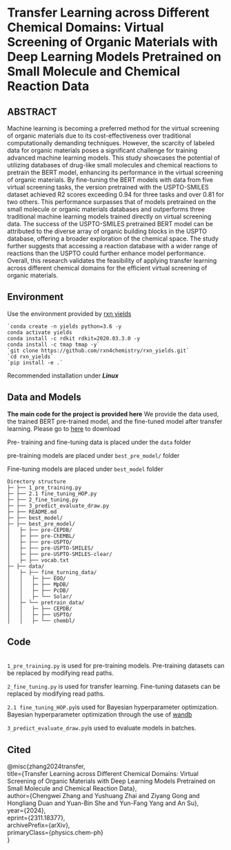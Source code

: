 # Transfer Learning across Different Chemical Domains: Virtual Screening of Organic Materials with Deep Learning Models Pretrained on Small Molecule and Chemical Reaction Data
## ABSTRACT
Machine learning is becoming a preferred method for the virtual screening of organic materials due to its cost-effectiveness over traditional computationally demanding techniques. However, the scarcity of labeled data for organic materials poses a significant challenge for training advanced machine learning models. This study showcases the potential of utilizing databases of drug-like small molecules and chemical reactions to pretrain the BERT model, enhancing its performance in the virtual screening of organic materials. By fine-tuning the BERT models with data from five virtual screening tasks, the version pretrained with the USPTO-SMILES dataset achieved R2 scores exceeding 0.94 for three tasks and over 0.81 for two others. This performance surpasses that of models pretrained on the small molecule or organic materials databases and outperforms three traditional machine learning models trained directly on virtual screening data. The success of the USPTO-SMILES pretrained BERT model can be attributed to the diverse array of organic building blocks in the USPTO database, offering a broader exploration of the chemical space. The study further suggests that accessing a reaction database with a wider range of reactions than the USPTO could further enhance model performance. Overall, this research validates the feasibility of applying transfer learning across different chemical domains for the efficient virtual screening of organic materials.



## Environment

Use the environment provided by [rxn yields](https://github.com/rxn4chemistry/rxn_yields/tree/master/)

```
`conda create -n yields python=3.6 -y
conda activate yields
conda install -c rdkit rdkit=2020.03.3.0 -y
conda install -c tmap tmap -y`
`git clone https://github.com/rxn4chemistry/rxn_yields.git`
`cd rxn_yields`
`pip install -e .`
```

Recommended  installation under ***Linux***

## Data and Models

**The main code for the project is provided here**
We provide the data used, the trained BERT pre-trained model, and the fine-tuned model after transfer learning. Please go to [here](https://doi.org/10.6084/m9.figshare.24679305.v5) to download

Pre- training and fine-tuning data is placed under the `data` folder

pre-training models are placed under `best_pre_model/` folder

Fine-tuning models are placed under `best_model` folder

```
Directory structure
├─ ├── 1_pre_training.py
├─ ├── 2.1 fine_tuning_HOP.py
├─ ├── 2_fine_tuning.py
├─ ├── 3_predict_evaluate_draw.py
├─ ├── README.md
├─ ├── best_model/
├─ ├── best_pre_model/
│   ├─ ├── pre-CEPDB/
│   ├─ ├── pre-ChEMBL/
│   ├─ ├── pre-USPTO/
│   ├─ ├── pre-USPTO-SMILES/
│   ├─ ├── pre-USPTO-SMILES-clear/
│   ├─ ├── vocab.txt
├─ ├── data/
│   ├─ ├── fine_turning_data/
│   │   ├─ ├── EOO/
│   │   ├─ ├── MpDB/
│   │   ├─ ├── PcDB/
│   │   ├─ └── Solar/
│   ├─ └── pretrain_data/
│   │   ├─ ├── CEPDB/
│   │   ├─ ├── USPTO/
│   │   ├─ └── chembl/
```



## Code
<br />`1_pre_training.py` is used for pre-training models. Pre-training datasets can be replaced by modifying read paths.

`2_fine_tuning.py` is used for transfer learning. Fine-tuning datasets can be replaced by modifying read paths.

`2.1 fine_tuning_HOP.py`is used for Bayesian hyperparameter optimization. Bayesian hyperparameter optimization through the use of [wandb](https://wandb.ai/site)

`3_predict_evaluate_draw.py`is used to evaluate models in batches.





## Cited
@misc{zhang2024transfer,<br />      title={Transfer Learning across Different Chemical Domains: Virtual Screening of Organic Materials with Deep Learning Models Pretrained on Small Molecule and Chemical Reaction Data}, <br />      author={Chengwei Zhang and Yushuang Zhai and Ziyang Gong and Hongliang Duan and Yuan-Bin She and Yun-Fang Yang and An Su},<br />      year={2024},<br />      eprint={2311.18377},<br />      archivePrefix={arXiv},<br />      primaryClass={physics.chem-ph}<br />}

